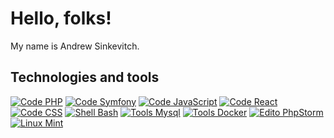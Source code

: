 # Hello, folks!
My name is Andrew Sinkevitch.

## Technologies and tools
[![Code PHP](https://img.shields.io/badge/Code-PHP-informational?style=flat&logo=php&logoColor=white&color=0c63e4)](https://www.php.net)
[![Code Symfony](https://img.shields.io/badge/Code-Symfony-informational?style=flat&logo=symfony&logoColor=white&color=0c63e4)](https://github.com/symfony/symfony)
[![Code JavaScript](https://img.shields.io/badge/Code-JavaScript-informational?style=flat&logo=javascript&logoColor=white&color=0c63e4)](https://developer.mozilla.org/en-US/docs/Web/JavaScript)
[![Code React](https://img.shields.io/badge/Code-React-informational?style=flat&logo=react&logoColor=white&color=0c63e4)](https://reactjs.org)
[![Code CSS](https://img.shields.io/badge/Code-CSS-informational?style=flat&logo=css3&logoColor=white&color=0c63e4)](https://developer.mozilla.org/en-US/docs/Learn/Getting_started_with_the_web/CSS_basics)
[![Shell Bash](https://img.shields.io/badge/Shell-Bash-informational?style=flat&logo=gnu-bash&logoColor=white&color=0c63e4)](https://linux.die.net/man/1/bash)
[![Tools Mysql](https://img.shields.io/badge/Tools-MySQL-informational?style=flat&logo=mysql&logoColor=white&color=0c63e4)](https://www.mysql.com)
[![Tools Docker](https://img.shields.io/badge/Tools-Docker-informational?style=flat&logo=docker&logoColor=white&color=0c63e4)](https://www.docker.com)
[![Edito PhpStorm](https://img.shields.io/badge/Editor-PhpStorm-informational?style=flat&logo=phpstorm&logoColor=white&color=0c63e4)](https://www.jetbrains.com/phpstorm)
[![Linux Mint](https://img.shields.io/badge/OS-Linux_Mint-informational?style=flat&logo=linux&logoColor=white&color=0c63e4)](https://linuxmint.com)
